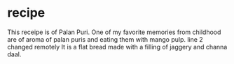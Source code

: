 # recipe
This receipe is of Palan Puri. One of my favorite memories from childhood are of aroma of palan puris and eating them with mango pulp. line 2 changed remotely
It is a flat bread made with a filling of jaggery and channa daal.
